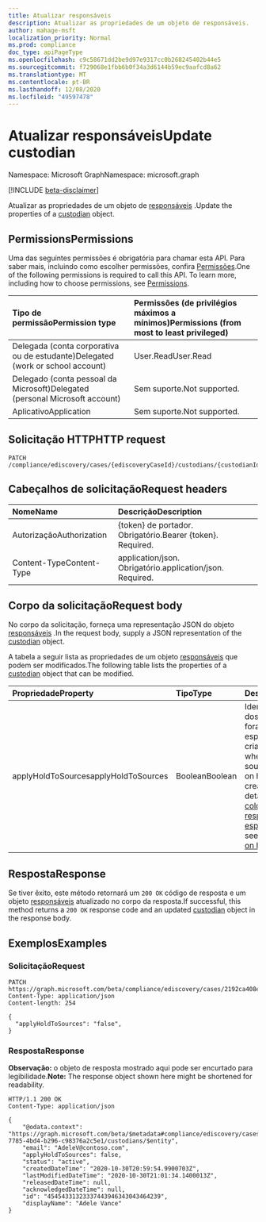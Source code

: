 ```yaml
---
title: Atualizar responsáveis
description: Atualizar as propriedades de um objeto de responsáveis.
author: mahage-msft
localization_priority: Normal
ms.prod: compliance
doc_type: apiPageType
ms.openlocfilehash: c9c58671dd2be9d97e9317cc0b268245402b44e5
ms.sourcegitcommit: f729068e1fbb6b0f34a3d6144b59ec9aafcd8a62
ms.translationtype: MT
ms.contentlocale: pt-BR
ms.lasthandoff: 12/08/2020
ms.locfileid: "49597478"
---
```

# <a name="update-custodian"></a><span data-ttu-id="44d3a-103">Atualizar responsáveis</span><span class="sxs-lookup"><span data-stu-id="44d3a-103">Update custodian</span></span>

<span data-ttu-id="44d3a-104">Namespace: Microsoft Graph</span><span class="sxs-lookup"><span data-stu-id="44d3a-104">Namespace: microsoft.graph</span></span>

[!INCLUDE [beta-disclaimer](../../includes/beta-disclaimer.md)]

<span data-ttu-id="44d3a-105">Atualizar as propriedades de um objeto de [responsáveis](../resources/custodian.md) .</span><span class="sxs-lookup"><span data-stu-id="44d3a-105">Update the properties of a [custodian](../resources/custodian.md) object.</span></span>

## <a name="permissions"></a><span data-ttu-id="44d3a-106">Permissions</span><span class="sxs-lookup"><span data-stu-id="44d3a-106">Permissions</span></span>

<span data-ttu-id="44d3a-p101">Uma das seguintes permissões é obrigatória para chamar esta API. Para saber mais, incluindo como escolher permissões, confira [Permissões](/graph/permissions-reference).</span><span class="sxs-lookup"><span data-stu-id="44d3a-p101">One of the following permissions is required to call this API. To learn more, including how to choose permissions, see [Permissions](/graph/permissions-reference).</span></span>

|<span data-ttu-id="44d3a-109">Tipo de permissão</span><span class="sxs-lookup"><span data-stu-id="44d3a-109">Permission type</span></span>|<span data-ttu-id="44d3a-110">Permissões (de privilégios máximos a mínimos)</span><span class="sxs-lookup"><span data-stu-id="44d3a-110">Permissions (from most to least privileged)</span></span>|
|:---|:---|
|<span data-ttu-id="44d3a-111">Delegada (conta corporativa ou de estudante)</span><span class="sxs-lookup"><span data-stu-id="44d3a-111">Delegated (work or school account)</span></span>|<span data-ttu-id="44d3a-112">User.Read</span><span class="sxs-lookup"><span data-stu-id="44d3a-112">User.Read</span></span>|
|<span data-ttu-id="44d3a-113">Delegado (conta pessoal da Microsoft)</span><span class="sxs-lookup"><span data-stu-id="44d3a-113">Delegated (personal Microsoft account)</span></span>|<span data-ttu-id="44d3a-114">Sem suporte.</span><span class="sxs-lookup"><span data-stu-id="44d3a-114">Not supported.</span></span>|
|<span data-ttu-id="44d3a-115">Aplicativo</span><span class="sxs-lookup"><span data-stu-id="44d3a-115">Application</span></span>|<span data-ttu-id="44d3a-116">Sem suporte.</span><span class="sxs-lookup"><span data-stu-id="44d3a-116">Not supported.</span></span>|

## <a name="http-request"></a><span data-ttu-id="44d3a-117">Solicitação HTTP</span><span class="sxs-lookup"><span data-stu-id="44d3a-117">HTTP request</span></span>

<!-- {
  "blockType": "ignored"
}
-->

``` http
PATCH /compliance/ediscovery/cases/{ediscoveryCaseId}/custodians/{custodianId}
```

## <a name="request-headers"></a><span data-ttu-id="44d3a-118">Cabeçalhos de solicitação</span><span class="sxs-lookup"><span data-stu-id="44d3a-118">Request headers</span></span>

|<span data-ttu-id="44d3a-119">Nome</span><span class="sxs-lookup"><span data-stu-id="44d3a-119">Name</span></span>|<span data-ttu-id="44d3a-120">Descrição</span><span class="sxs-lookup"><span data-stu-id="44d3a-120">Description</span></span>|
|:---|:---|
|<span data-ttu-id="44d3a-121">Autorização</span><span class="sxs-lookup"><span data-stu-id="44d3a-121">Authorization</span></span>|<span data-ttu-id="44d3a-p102">{token} de portador. Obrigatório.</span><span class="sxs-lookup"><span data-stu-id="44d3a-p102">Bearer {token}. Required.</span></span>|
|<span data-ttu-id="44d3a-124">Content-Type</span><span class="sxs-lookup"><span data-stu-id="44d3a-124">Content-Type</span></span>|<span data-ttu-id="44d3a-p103">application/json. Obrigatório.</span><span class="sxs-lookup"><span data-stu-id="44d3a-p103">application/json. Required.</span></span>|

## <a name="request-body"></a><span data-ttu-id="44d3a-127">Corpo da solicitação</span><span class="sxs-lookup"><span data-stu-id="44d3a-127">Request body</span></span>

<span data-ttu-id="44d3a-128">No corpo da solicitação, forneça uma representação JSON do objeto [responsáveis](../resources/custodian.md) .</span><span class="sxs-lookup"><span data-stu-id="44d3a-128">In the request body, supply a JSON representation of the [custodian](../resources/custodian.md) object.</span></span>

<span data-ttu-id="44d3a-129">A tabela a seguir lista as propriedades de um objeto [responsáveis](../resources/custodian.md) que podem ser modificados.</span><span class="sxs-lookup"><span data-stu-id="44d3a-129">The following table lists the properties of a [custodian](../resources/custodian.md) object that can be modified.</span></span>

|<span data-ttu-id="44d3a-130">Propriedade</span><span class="sxs-lookup"><span data-stu-id="44d3a-130">Property</span></span>|<span data-ttu-id="44d3a-131">Tipo</span><span class="sxs-lookup"><span data-stu-id="44d3a-131">Type</span></span>|<span data-ttu-id="44d3a-132">Descrição</span><span class="sxs-lookup"><span data-stu-id="44d3a-132">Description</span></span>|
|:---|:---|:---|
|<span data-ttu-id="44d3a-133">applyHoldToSources</span><span class="sxs-lookup"><span data-stu-id="44d3a-133">applyHoldToSources</span></span>|<span data-ttu-id="44d3a-134">Boolean</span><span class="sxs-lookup"><span data-stu-id="44d3a-134">Boolean</span></span>|<span data-ttu-id="44d3a-135">Identifica se as fontes dos responsáveis foram colocadas em espera durante a criação.</span><span class="sxs-lookup"><span data-stu-id="44d3a-135">Identifies whether a custodian's sources were placed on hold during creation.</span></span> <span data-ttu-id="44d3a-136">Para obter detalhes, consulte [colocar os responsáveis em espera](/microsoft-365/compliance/add-custodians-to-case#step-4-place-custodians-on-hold).</span><span class="sxs-lookup"><span data-stu-id="44d3a-136">For details, see [Place custodians on hold](/microsoft-365/compliance/add-custodians-to-case#step-4-place-custodians-on-hold).</span></span>|

## <a name="response"></a><span data-ttu-id="44d3a-137">Resposta</span><span class="sxs-lookup"><span data-stu-id="44d3a-137">Response</span></span>

<span data-ttu-id="44d3a-138">Se tiver êxito, este método retornará um `200 OK` código de resposta e um objeto [responsáveis](../resources/custodian.md) atualizado no corpo da resposta.</span><span class="sxs-lookup"><span data-stu-id="44d3a-138">If successful, this method returns a `200 OK` response code and an updated [custodian](../resources/custodian.md) object in the response body.</span></span>

## <a name="examples"></a><span data-ttu-id="44d3a-139">Exemplos</span><span class="sxs-lookup"><span data-stu-id="44d3a-139">Examples</span></span>

### <a name="request"></a><span data-ttu-id="44d3a-140">Solicitação</span><span class="sxs-lookup"><span data-stu-id="44d3a-140">Request</span></span>

<!-- {
  "blockType": "request",
  "name": "update_custodian"
}
-->

``` http
PATCH https://graph.microsoft.com/beta/compliance/ediscovery/cases/2192ca408ea2410eba3bec8ae873be6b/custodians/45454331323337443946343043464239
Content-Type: application/json
Content-length: 254

{
  "applyHoldToSources": "false",
}
```

### <a name="response"></a><span data-ttu-id="44d3a-141">Resposta</span><span class="sxs-lookup"><span data-stu-id="44d3a-141">Response</span></span>

<span data-ttu-id="44d3a-142">**Observação:** o objeto de resposta mostrado aqui pode ser encurtado para legibilidade.</span><span class="sxs-lookup"><span data-stu-id="44d3a-142">**Note:** The response object shown here might be shortened for readability.</span></span>
<!-- {
  "blockType": "response",
  "truncated": true,
  "@odata.type": "microsoft.graph.custodian"
}
-->

``` http
HTTP/1.1 200 OK
Content-Type: application/json

{
    "@odata.context": "https://graph.microsoft.com/beta/$metadata#compliance/ediscovery/cases/4c8f8f70-7785-4bd4-b296-c98376a2c5e1/custodians/$entity",
    "email": "AdeleV@contoso.com",
    "applyHoldToSources": false,
    "status": "active",
    "createdDateTime": "2020-10-30T20:59:54.9900703Z",
    "lastModifiedDateTime": "2020-10-30T21:01:34.1400013Z",
    "releasedDateTime": null,
    "acknowledgedDateTime": null,
    "id": "45454331323337443946343043464239",
    "displayName": "Adele Vance"
}
```
